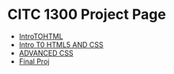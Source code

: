 # CITC 1300 Project Page

<ul>
  <li><a href="IntroToHtmlJan/JansCoolAwesomeWebsite.html" target="_blank">IntroTOHTML</a> </li>
<li><a href="INTRO-TO-HTML-5-AND-CSS/index.html" target="_blank">Intro T0 HTML5 AND CSS</a></li>
  <li><a href="INTRO-TO-HTML-5-AND-CSS/DEMO/ADVANCED CSS/Recipes.html" target="_blank">ADVANCED CSS</a></li>
 <li><a href="IntroToHtmlJan/FinalProj/index.html" target="_blank">Final Proj</a></li>
</ul>
